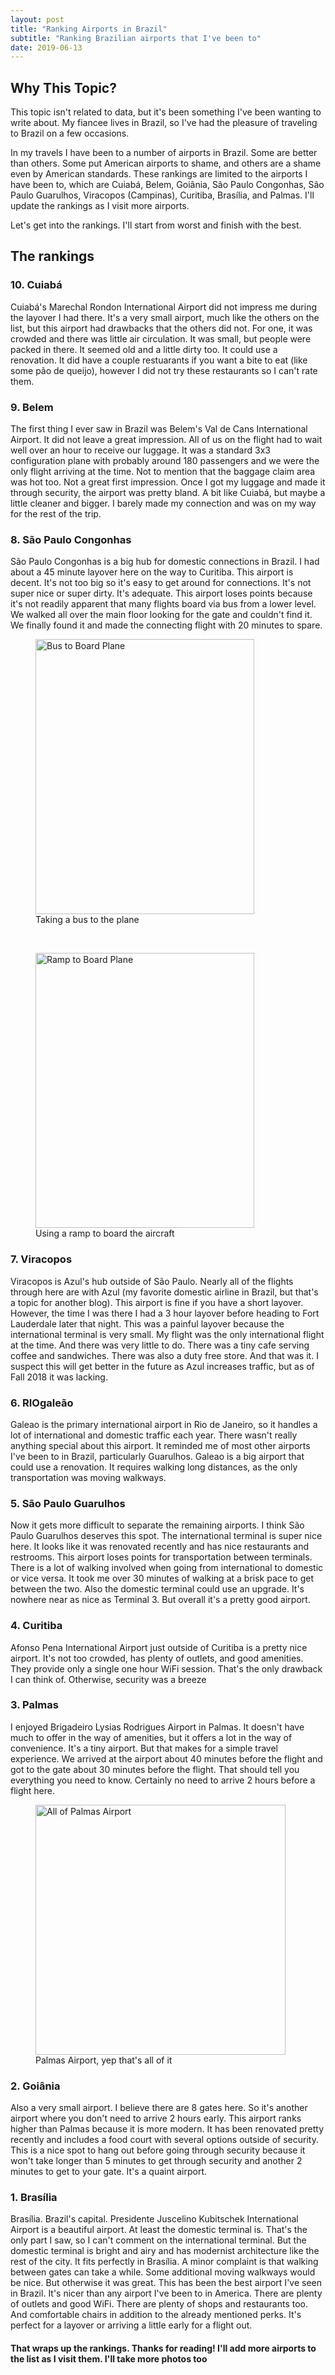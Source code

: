 ```yaml
---
layout: post
title: "Ranking Airports in Brazil"
subtitle: "Ranking Brazilian airports that I've been to"
date: 2019-06-13
---
```

## Why This Topic?

This topic isn't related to data, but it's been something I've been wanting to write about. My fiancee lives in Brazil, so I've had the pleasure of traveling to Brazil on a few occasions. 

In my travels I have been to a number of airports in Brazil. Some are better than others. Some put American airports to shame, and others are a shame even by American standards. These rankings are limited to the airports I have been to, which are Cuiabá, Belem, Goiânia, São Paulo Congonhas, São Paulo Guarulhos, Viracopos (Campinas), Curitiba, Brasília, and Palmas. I'll update the rankings as I visit more airports.

Let's get into the rankings. I'll start from worst and finish with the best.

## The rankings

### 10. Cuiabá
Cuiabá's Marechal Rondon International Airport did not impress me during the layover I had there. It's a very small airport, much like the others on the list, but this airport had drawbacks that the others did not. For one, it was crowded and there was little air circulation. It was small, but people were packed in there. It seemed old and a little dirty too. It could use a renovation. It did have a couple restuarants if you want a bite to eat (like some pão de queijo), however I did not try these restaurants so I can't rate them.

### 9. Belem
The first thing I ever saw in Brazil was Belem's Val de Cans International Airport. It did not leave a great impression. All of us on the flight had to wait well over an hour to receive our luggage. It was a standard 3x3 configuration plane with probably around 180 passengers and we were the only flight arriving at the time. Not to mention that the baggage claim area was hot too. Not a great first impression. Once I got my luggage and made it through security, the airport was pretty bland. A bit like Cuiabá, but maybe a little cleaner and bigger. I barely made my connection and was on my way for the rest of the trip.

### 8. São Paulo Congonhas
São Paulo Congonhas is a big hub for domestic connections in Brazil. I had about a 45 minute layover here on the way to Curitiba. This airport is decent. It's not too big so it's easy to get around for connections. It's not super nice or super dirty. It's adequate. This airport loses points because it's not readily apparent that many flights board via bus from a lower level. We walked all over the main floor looking for the gate and couldn't find it. We finally found it and made the connecting flight with 20 minutes to spare.
<figure>
<img src="https://i.imgur.com/zwVzB67.jpg" width="350" height="440" title="Bus in Congonhas" alt="Bus to Board Plane"> 
   <figcaption>
 Taking a bus to the plane
  </figcaption>
</figure>

<br>

<figure>
<img src="https://i.imgur.com/d5fIOmn.jpg" width="350" height="440" title="Ramp in Congonhas" alt="Ramp to Board Plane"> 
   <figcaption>
 Using a ramp to board the aircraft
  </figcaption>
</figure>

### 7. Viracopos
Viracopos is Azul's hub outside of São Paulo. Nearly all of the flights through here are with Azul (my favorite domestic airline in Brazil, but that's a topic for another blog). This airport is fine if you have a short layover. However, the time I was there I had a 3 hour layover before heading to Fort Lauderdale later that night. This was a painful layover because the international terminal is very small. My flight was the only international flight at the time. And there was very little to do. There was a tiny cafe serving coffee and sandwiches. There was also a duty free store. And that was it. I suspect this will get better in the future as Azul increases traffic, but as of Fall 2018 it was lacking.

### 6. RIOgaleão
Galeao is the primary international airport in Rio de Janeiro, so it handles a lot of international and domestic traffic each year. There wasn't really anything special about this airport. It reminded me of most other airports I've been to in Brazil, particularly Guarulhos. Galeao is a big airport that could use a renovation. It requires walking long distances, as the only transportation was moving walkways.

### 5. São Paulo Guarulhos
Now it gets more difficult to separate the remaining airports. I think São Paulo Guarulhos deserves this spot. The international terminal is super nice here. It looks like it was renovated recently and has nice restaurants and restrooms. This airport loses points for transportation between terminals. There is a lot of walking involved when going from international to domestic or vice versa. It took me over 30 minutes of walking at a brisk pace to get between the two. Also the domestic terminal could use an upgrade. It's nowhere near as nice as Terminal 3. But overall it's a pretty good airport.

### 4. Curitiba
Afonso Pena International Airport just outside of Curitiba is a pretty nice airport. It's not too crowded, has plenty of outlets, and good amenities. They provide only a single one hour WiFi session. That's the only drawback I can think of. Otherwise, security was a breeze

### 3. Palmas
I enjoyed Brigadeiro Lysias Rodrigues Airport in Palmas. It doesn't have much to offer in the way of amenities, but it offers a lot in the way of convenience. It's a tiny airport. But that makes for a simple travel experience. We arrived at the airport about 40 minutes before the flight and got to the gate about 30 minutes before the flight. That should tell you everything you need to know. Certainly no need to arrive 2 hours before a flight here.

<figure>
<img src="https://i.imgur.com/ul8Ga5Y.jpg" width="400" height="400" title="Palmas Airport" alt="All of Palmas Airport"> 
   <figcaption>
 Palmas Airport, yep that's all of it
  </figcaption>
</figure>

### 2. Goiânia
Also a very small airport. I believe there are 8 gates here. So it's another airport where you don't need to arrive 2 hours early. This airport ranks higher than Palmas because it is more modern. It has been renovated pretty recently and includes a food court with several options outside of security. This is a nice spot to hang out before going through security because it won't take longer than 5 minutes to get through security and another 2 minutes to get to your gate. It's a quaint airport.


### 1. Brasília
Brasília. Brazil's capital. Presidente Juscelino Kubitschek International Airport is a beautiful airport. At least the domestic terminal is. That's the only part I saw, so I can't comment on the international terminal. But the domestic terminal is bright and airy and has modernist architecture like the rest of the city. It fits perfectly in Brasília. A minor complaint is that walking between gates can take a while. Some additional moving walkways would be nice. But otherwise it was great. This has been the best airport I've seen in Brazil. It's nicer than any airport I've been to in America. There are plenty of outlets and good WiFi. There are plenty of shops and restaurants too. And comfortable chairs in addition to the already mentioned perks. It's perfect for a layover or arriving a little early for a flight out.


#### That wraps up the rankings. Thanks for reading! I'll add more airports to the list as I visit them. I'll take more photos too






